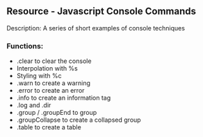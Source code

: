 ## Resource - Javascript Console Commands

Description: A series of short examples of console techniques

### Functions:
- .clear to clear the console
- Interpolation with %s
- Styling with %c
- .warn to create a warning
- .error to create an error
- .info to create an information tag
- .log and .dir
- .group / .groupEnd to group
- .groupCollapse to create a collapsed group
- .table to create a table

